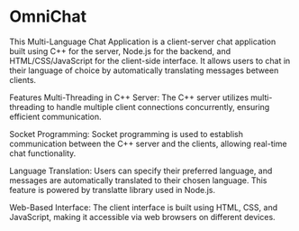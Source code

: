 # OmniChat

This Multi-Language Chat Application is a client-server chat application built using C++ for the server, Node.js for the backend, and HTML/CSS/JavaScript for the client-side interface. It allows users to chat in their language of choice by automatically translating messages between clients.

Features
Multi-Threading in C++ Server: The C++ server utilizes multi-threading to handle multiple client connections concurrently, ensuring efficient communication.

Socket Programming: Socket programming is used to establish communication between the C++ server and the clients, allowing real-time chat functionality.

Language Translation: Users can specify their preferred language, and messages are automatically translated to their chosen language. This feature is powered by translatte library used in Node.js.

Web-Based Interface: The client interface is built using HTML, CSS, and JavaScript, making it accessible via web browsers on different devices.
